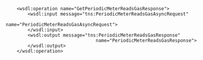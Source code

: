         <wsdl:operation name="GetPeriodicMeterReadsGasResponse">
            <wsdl:input message="tns:PeriodicMeterReadsGasAsyncRequest"
                                    name="PeriodicMeterReadsGasAsyncRequest">
            </wsdl:input>
            <wsdl:output message="tns:PeriodicMeterReadsGasResponse"
                                     name="PeriodicMeterReadsGasResponse">
            </wsdl:output>
        </wsdl:operation>
